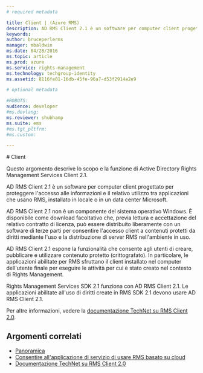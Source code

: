 ```yaml
---
# required metadata

title: Client | (Azure RMS)
description: AD RMS Client 2.1 è un software per computer client progettato per proteggere l'accesso alle informazioni e il relativo utilizzo
keywords:
author: bruceperlerms
manager: mbaldwin
ms.date: 04/28/2016
ms.topic: article
ms.prod: azure
ms.service: rights-management
ms.technology: techgroup-identity
ms.assetid: 8116fe81-16db-45fe-96a7-d53f2914a2e9

# optional metadata

#ROBOTS:
audience: developer
#ms.devlang:
ms.reviewer: shubhamp
ms.suite: ems
#ms.tgt_pltfrm:
#ms.custom:

---
```


﻿# Client

Questo argomento descrive lo scopo e la funzione di Active Directory Rights Management Services Client 2.1.

AD RMS Client 2.1 è un software per computer client progettato per proteggere l'accesso alle informazioni e il relativo utilizzo tra applicazioni che usano RMS, installato in locale o in un data center Microsoft.

AD RMS Client 2.1 non è un componente del sistema operativo Windows. È disponibile come download facoltativo che, previa lettura e accettazione del relativo contratto di licenza, può essere distribuito liberamente con un software di terze parti per consentire l'accesso client a contenuti protetti da diritti mediante l'uso e la distribuzione di server RMS nell'ambiente in uso.

AD RMS Client 2.1 espone la funzionalità che consente agli utenti di creare, pubblicare e utilizzare contenuto protetto (crittografato). In particolare, le applicazioni abilitate per RMS sfruttano il client installato nel computer dell'utente finale per eseguire le attività per cui è stato creato nel contesto di Rights Management.

Rights Management Services SDK 2.1 funziona con AD RMS Client 2.1. Le applicazioni abilitate all'uso di diritti create in RMS SDK 2.1 devono usare AD RMS Client 2.1.

Per altre informazioni, vedere la [documentazione TechNet su RMS Client 2.0](https://TechNet.Microsoft.Com/en-us/library/jj159267(WS.10).aspx).

## Argomenti correlati

* [Panoramica](ad-rms-overview.md)
* [Consentire all'applicazione di servizio di usare RMS basato su cloud](how-to-use-file-api-with-aadrm-cloud.md)
* [Documentazione TechNet su RMS Client 2.0](https://TechNet.Microsoft.Com/en-us/library/jj159267(WS.10).aspx)
 

 





<!--HONumber=Apr16_HO3-->


